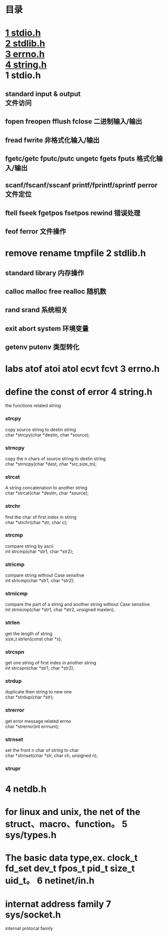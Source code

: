 目录
=====
[1 stdio.h](#1-stdioh)<br/>
[2 stdlib.h](#2-stdlibh)<br/>
[3 errno.h](#3-errnoh)<br/>
[4 string.h](#4-stringh)<br/>
1 stdio.h
======
standard input & output<br/>
文件访问
-----
fopen freopen fflush fclose
二进制输入/输出
-----
fread fwrite
非格式化输入/输出
-----
fgetc/getc fputc/putc ungetc fgets fputs
格式化输入/输出
-----
scanf/fscanf/sscanf printf/fprintf/sprintf perror
文件定位
-----
ftell fseek fgetpos fsetpos rewind
错误处理
-----
feof ferror
文件操作
-----
remove rename tmpfile
2 stdlib.h
=====
standard library
内存操作
-----
calloc malloc free realloc 
随机数
-----
rand srand
系统相关
-----
exit abort system 
环境变量
-----
getenv putenv
类型转化
-----
labs atof atoi atol ecvt fcvt
3 errno.h
=====
define the const of error
4 string.h
=====
the functions related string
### strcpy
copy source string to destin string<br/>
char *strcpy(char *destin, char *source);
### strncpy
copy the n chars of source string to destin string<br/>
char *strncpy(char *dest, char *src,size_tn);
### strcat
A string concatenation to another string<br/>
char *strcat(char *destin, char *source);
### strchr
find the char of first index in string<br/>
char *strchr(char *str, char c);
### strcmp
compare string by ascii<br/>
int strcmp(char *str1, char *str2);
### stricmp
compare string without Case sensitive<br/>
int stricmp(char *str1, char *str2);
### strnicmp
compare the part of a string and another string without Case sensitive<br/>
int strnicmp(char *str1, char *str2, unsigned maxlen);
### strlen
get the length of string<br/>
size_t strlen(const char *s);
### strcspn
get one string of first index in another string<br/>
int strcspn(char *str1, char *str2);
### strdup
duplicate then string to new one<br/>
char *strdup(char *str);
### strerror
get error message related errno<br/>
char *strerror(int errnum);
### strnset
set the front n char of string to char<br/>
char *strnset(char *str, char ch, unsigned n);
### strupr
4 netdb.h
=====
for linux and unix, the net of the struct、macro、function。
5 sys/types.h
=====
The basic data type,ex. clock_t fd_set dev_t fpos_t pid_t size_t uid_t。
6 netinet/in.h
=====
internat address family
7 sys/socket.h
=====
internat protocal family
